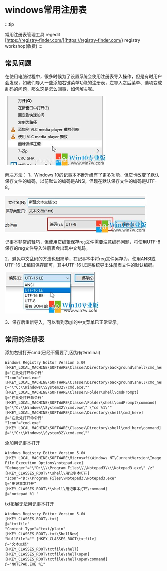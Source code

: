# windows常用注册表

:::tip

常用注册表管理工具
regedit  
[https://registry-finder.com/](https://registry-finder.com/)
registry workshop(收费)
:::

## 常见问题

在使用电脑过程中，很多时候为了设置系统会使用注册表导入操作，但是有时用户会发现，如我们导入一些添加右键菜单功能的注册表，左导入之后菜单、选项变成乱码的问题，那么这是怎么回事，如何解决呢。

![pic](./res/pic3.jpg)

解决方法：
1、Windows 10的记事本不断升级有了更多功能，但它也改变了默认保存文件的编码，以前默认的编码是ANSI，但现在默认保存文件的编码是UTF-8。

![pic](./res/pic2.jpg)

记事本非常的轻巧，但使用它编辑保存reg文件需要注意编码问题，将使用UTF-8保存的reg文件导入注册表会出现中文乱码。

2、避免中文乱码的方法也很简单，在记事本中将reg文件另存为，使用ANSI或UTF-16 LE编码保存即可，其中UTF-16 LE是系统导出注册表文件的默认编码。

![pic](./res/pic1.jpg)

3、保存后重新导入，可以看到添加的中文菜单已正常显示。

## 常用的注册表

添加右键打开cmd(已经不需要了,因为有terminal)

```reg
Windows Registry Editor Version 5.00
[HKEY_LOCAL_MACHINE\SOFTWARE\Classes\Directory\background\shell\cmd_here]
@="在此处打开命令行"
"Icon"="cmd.exe"
[HKEY_LOCAL_MACHINE\SOFTWARE\Classes\Directory\background\shell\cmd_here\command]
@="\"C:\\Windows\\System32\\cmd.exe\""
[HKEY_LOCAL_MACHINE\SOFTWARE\Classes\Folder\shell\cmdPrompt]
@="在此处打开命令行"
[HKEY_LOCAL_MACHINE\SOFTWARE\Classes\Folder\shell\cmdPrompt\command]
@="\"C:\\Windows\\System32\\cmd.exe\" \"cd %1\""
[HKEY_LOCAL_MACHINE\SOFTWARE\Classes\Directory\shell\cmd_here]
@="在此处打开命令行"
"Icon"="cmd.exe"
[HKEY_LOCAL_MACHINE\SOFTWARE\Classes\Directory\shell\cmd_here\command]
@="\"C:\\Windows\\System32\\cmd.exe\""
```

添加用记事本打开

```regex
Windows Registry Editor Version 5.00
[HKEY_LOCAL_MACHINE\SOFTWARE\Microsoft\Windows NT\CurrentVersion\Image File Execution Options\notepad.exe]
"Debugger"="\"D:\\\\Program Files\\\\Notepad3\\\\Notepad3.exe\" /z"
[HKEY_CLASSES_ROOT\*\shell\用记事本打开]
"Icon"="D:\\Program Files\\Notepad3\\Notepad3.exe"
@="用记事本打开"
[HKEY_CLASSES_ROOT\*\shell\用记事本打开\command]
@="notepad %1 "
```

txt拓展无法用记事本打开

```reg
Windows Registry Editor Version 5.00
[HKEY_CLASSES_ROOT\.txt]
@="txtfile"
"Content Type"="text/plain"
[HKEY_CLASSES_ROOT\.txt\ShellNew]
"NullFile"="" [HKEY_CLASSES_ROOT\txtfile]
@="文本文档"
[HKEY_CLASSES_ROOT\txtfile\shell]
[HKEY_CLASSES_ROOT\txtfile\shell\open]
[HKEY_CLASSES_ROOT\txtfile\shell\open\command]
@="NOTEPAD.EXE %1"
```
